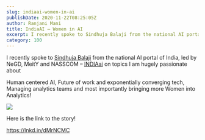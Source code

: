 ```yaml
---
slug: indiaai-women-in-ai
publishDate: 2020-11-22T08:25:05Z
author: Ranjani Mani
title: IndiaAI – Women in AI 
excerpt: I recently spoke to Sindhuja Balaji from the national AI portal of India, led by NeGD, MeitY and NASSCOM – INDIAai on topics I am hugely passionate about Human centered AI, Future of work and exponentially converging tech, Managing analytics teams and most importantly bringing more Women into Analytics! Here is the link to the story! https://lnkd.in/dMrNCMC ... 
category: 100
---
```


I recently spoke to [Sindhuja Balaji](https://www.linkedin.com/in/ACoAAAuPCBoBtNROsRniZh4BbeeoBz8NiuUkgq4) from the national AI portal of India, led by NeGD, MeitY and NASSCOM – [INDIAai](https://www.linkedin.com/company/indiaai/) on topics I am hugely passionate about  
  
Human centered AI, Future of work and exponentially converging tech, Managing analytics teams and most importantly bringing more Women into Analytics!

![](https://i0.wp.com/ranjanimani.com/wp-content/uploads/2020/11/IndiaAI.jpg?fit=525%2C328&ssl=1) 

Here is the link to the story!

<https://lnkd.in/dMrNCMC>